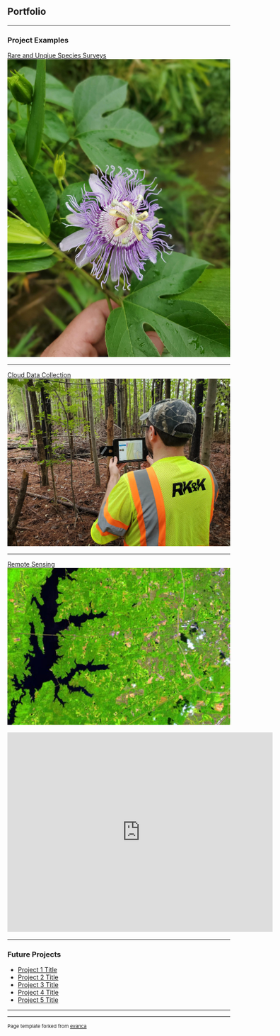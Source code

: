 ## Portfolio

---

### Project Examples 

[Rare and Unqiue Species Surveys](/pdf/FinalPaper_species_V2.pdf)
<img src="images/20200910_133559.jpg?raw=true"/>

---
[Cloud Data Collection](/pdf/sample_presentation.pdf)
<img src="images/20201013_091949.jpg?raw=true"/>

---
[Remote Sensing](/sample_page)
<img src="images/RS.jpg?raw=true"/>
<iframe src="https://arcg.is/1auPvL0" width="600" height="450" frameborder="0" style="border:0" allowfullscreen></iframe>


---

### Future Projects 

- [Project 1 Title](http://example.com/)
- [Project 2 Title](http://example.com/)
- [Project 3 Title](http://example.com/)
- [Project 4 Title](http://example.com/)
- [Project 5 Title](http://example.com/)

---




---
<p style="font-size:11px">Page template forked from <a href="https://github.com/evanca/quick-portfolio">evanca</a></p>
<!-- Remove above link if you don't want to attibute -->
